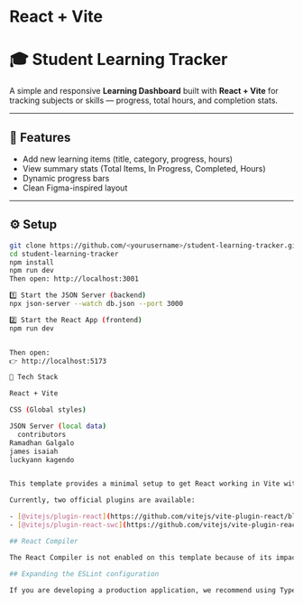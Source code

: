 # React + Vite
# 🎓 Student Learning Tracker

A simple and responsive **Learning Dashboard** built with **React + Vite** for tracking subjects or skills — progress, total hours, and completion stats.

---

## 🚀 Features
- Add new learning items (title, category, progress, hours)
- View summary stats (Total Items, In Progress, Completed, Hours)
- Dynamic progress bars
- Clean Figma-inspired layout

---

## ⚙️ Setup

```bash
git clone https://github.com/<yourusername>/student-learning-tracker.git
cd student-learning-tracker
npm install
npm run dev
Then open: http://localhost:3001

1️⃣ Start the JSON Server (backend)
npx json-server --watch db.json --port 3000

2️⃣ Start the React App (frontend)
npm run dev


Then open:
👉 http://localhost:5173

🧠 Tech Stack

React + Vite

CSS (Global styles)

JSON Server (local data)
  contributors
Ramadhan Galgalo
james isaiah
luckyann kagendo


This template provides a minimal setup to get React working in Vite with HMR and some ESLint rules.

Currently, two official plugins are available:

- [@vitejs/plugin-react](https://github.com/vitejs/vite-plugin-react/blob/main/packages/plugin-react) uses [Babel](https://babeljs.io/) (or [oxc](https://oxc.rs) when used in [rolldown-vite](https://vite.dev/guide/rolldown)) for Fast Refresh
- [@vitejs/plugin-react-swc](https://github.com/vitejs/vite-plugin-react/blob/main/packages/plugin-react-swc) uses [SWC](https://swc.rs/) for Fast Refresh

## React Compiler

The React Compiler is not enabled on this template because of its impact on dev & build performances. To add it, see [this documentation](https://react.dev/learn/react-compiler/installation).

## Expanding the ESLint configuration

If you are developing a production application, we recommend using TypeScript with type-aware lint rules enabled. Check out the [TS template](https://github.com/vitejs/vite/tree/main/packages/create-vite/template-react-ts) for information on how to integrate TypeScript and [`typescript-eslint`](https://typescript-eslint.io) in your project.
